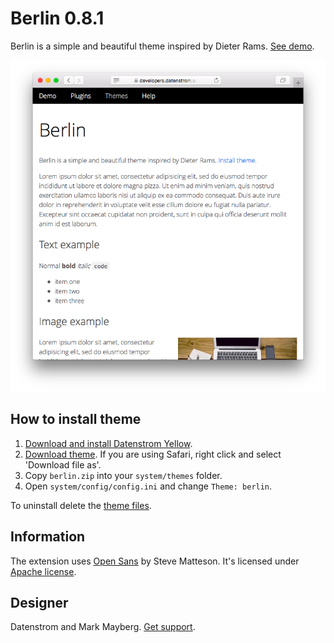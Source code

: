 Berlin 0.8.1
============
Berlin is a simple and beautiful theme inspired by Dieter Rams. [See demo](https://developers.datenstrom.se/themes/berlin).

<p align="center"><img src="berlin-screenshot.png?raw=true" alt="Screenshot"></p>

## How to install theme

1. [Download and install Datenstrom Yellow](https://github.com/datenstrom/yellow/).
2. [Download theme](https://github.com/datenstrom/yellow-extensions/raw/master/zip/berlin.zip). If you are using Safari, right click and select 'Download file as'.
3. Copy `berlin.zip` into your `system/themes` folder.
4. Open `system/config/config.ini` and change `Theme: berlin`.

To uninstall delete the [theme files](update.ini).

## Information

The extension uses [Open Sans](http://www.opensans.com) by Steve Matteson. It's licensed under [Apache license](https://opensource.org/licenses/Apache-2.0).

## Designer

Datenstrom and Mark Mayberg. [Get support](https://developers.datenstrom.se/help/support).
